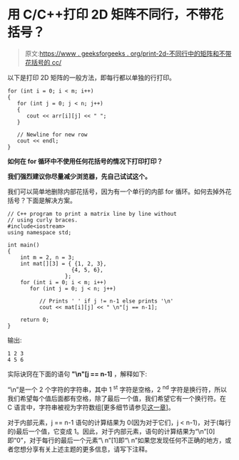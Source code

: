 # 用 C/C++打印 2D 矩阵不同行，不带花括号？

> 原文:[https://www . geeksforgeeks . org/print-2d-不同行中的矩阵和不带花括号的 cc/](https://www.geeksforgeeks.org/print-2d-matrix-in-different-lines-and-without-curly-braces-in-cc/)

以下是打印 2D 矩阵的一般方法，即每行都以单独的行打印。

```
for (int i = 0; i < m; i++)
{
   for (int j = 0; j < n; j++)
   {
      cout << arr[i][j] << " ";
   }

   // Newline for new row
   cout << endl;
}
```

**如何在 for 循环中不使用任何花括号的情况下打印打印？**

**我们强烈建议你尽量减少浏览器，先自己试试这个。**

我们可以简单地删除内部花括号，因为有一个单行的内部 for 循环。如何去掉外花括号？下面是解决方案。

```
// C++ program to print a matrix line by line without
// using curly braces.
#include<iostream>
using namespace std;

int main()
{
    int m = 2, n = 3; 
    int mat[][3] = { {1, 2, 3},
                    {4, 5, 6},
                  };
    for (int i = 0; i < m; i++)
       for (int j = 0; j < n; j++)

          // Prints ' ' if j != n-1 else prints '\n'          
          cout << mat[i][j] << " \n"[j == n-1];

    return 0;
}
```

输出:

```
1 2 3
4 5 6
```

实际诀窍在下面的语句 **"\n"[j == n-1]** ，解释如下:

“\n”是一个 2 个字符的字符串，其中 1 <sup>st</sup> 字符是空格，2 <sup>nd</sup> 字符是换行符，所以我们希望每个值后面都有空格，除了最后一个值，我们希望它有一个换行符。在 C 语言中，字符串被视为字符数组[更多细节请参见[这一章](http://c-faq.com/decl/strlitinit.html)]。

对于内部元素，j == n-1 语句的计算结果为 0(因为对于它们，j < n-1)，对于(每行的)最后一个值，它变成 1。因此，对于内部元素，语句的计算结果为“\n”[0]即“0”，对于每行的最后一个元素“\ n”[1]即“\ n”如果您发现任何不正确的地方，或者您想分享有关上述主题的更多信息，请写下注释。